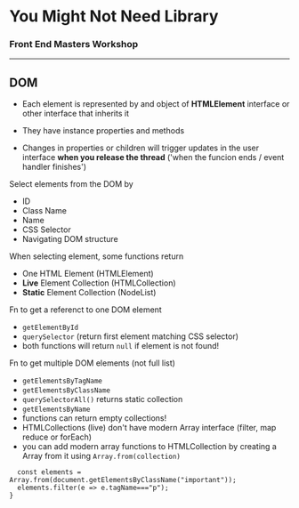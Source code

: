 # You Might Not Need Library

### Front End Masters Workshop

---

## DOM

-   Each element is represented by and object of **HTMLElement** interface or other interface that inherits it

-   They have instance properties and methods

-   Changes in properties or children will trigger updates in the user interface **when you release the thread** ('when the funcion ends / event handler finishes')

Select elements from the DOM by

-   ID
-   Class Name
-   Name
-   CSS Selector
-   Navigating DOM structure

When selecting element, some functions return

-   One HTML Element (HTMLElement)
-   **Live** Element Collection (HTMLCollection)
-   **Static** Element Collection (NodeList)

Fn to get a referenct to one DOM element

-   `getElementById`
-   `querySelector` (return first element matching CSS selector)
-   both functions will return `null` if element is not found!

Fn to get multiple DOM elements (not full list)

-   `getElementsByTagName`
-   `getElementsByClassName`
-   `querySelectorAll()` returns static collection
-   `getElementsByName`
-   functions can return empty collections!
-   HTMLCollections (live) don't have modern Array interface (filter, map reduce or forEach)
-   you can add modern array functions to HTMLCollection by creating a Array from it using `Array.from(collection)`

```{
  const elements = Array.from(document.getElementsByClassName("important"));
  elements.filter(e => e.tagName==="p");
}
```


